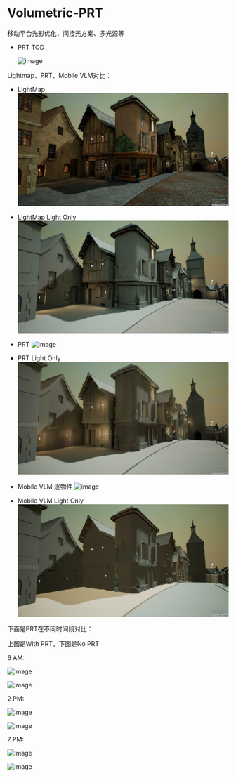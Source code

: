 # Volumetric-PRT

移动平台光影优化，间接光方案、多光源等

* PRT TOD

    ![image](RenderPictures/PRT_TOD.gif)

Lightmap、PRT、Mobile VLM对比：

* LightMap
![image](RenderPictures/Lightmap.jpg)

* LightMap Light Only
![image](RenderPictures/LightmapLightonly.png)

* PRT
![image](RenderPictures/PRT.png)

* PRT Light Only
![image](RenderPictures/PRTLightonly.png)

* Mobile VLM 逐物件
![image](RenderPictures/VLM.png)

* Mobile VLM Light Only
![image](RenderPictures/VLMLightonly.png)

下面是PRT在不同时间段对比：

上图是With PRT，下图是No PRT


6 AM:

![image](RenderPictures/PRT__AM6.png)

![image](RenderPictures/NoPRT__AM6.png)

2 PM:

![image](RenderPictures/PRT__PM2.png)

![image](RenderPictures/NoPRT__PM2.png)

7 PM:

![image](RenderPictures/PRT__PM7.png)

![image](RenderPictures/NoPRT__PM7.png)

